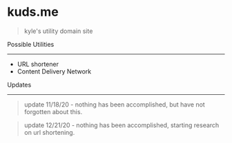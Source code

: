# kuds.me
> kyle's utility domain site

Possible Utilities

---

* URL shortener
* Content Delivery Network


Updates

---

> update 11/18/20 - nothing has been accomplished, but have not forgotten about this.

> update 12/21/20 - nothing has been accomplished, starting research on url shortening.
